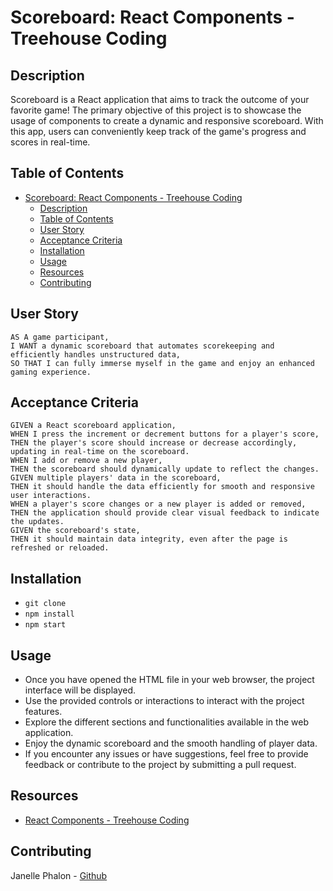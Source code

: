 # Scoreboard: React Components - Treehouse Coding 

## Description
Scoreboard is a React application that aims to track the outcome of your favorite game! The primary objective of this project is to showcase the usage of components to create a dynamic and responsive scoreboard. With this app, users can conveniently keep track of the game's progress and scores in real-time.

## Table of Contents
- [Scoreboard: React Components - Treehouse Coding](#scoreboard-react-components---treehouse-coding)
  - [Description](#description)
  - [Table of Contents](#table-of-contents)
  - [User Story](#user-story)
  - [Acceptance Criteria](#acceptance-criteria)
  - [Installation](#installation)
  - [Usage](#usage)
  - [Resources](#resources)
  - [Contributing](#contributing)

## User Story
```
AS A game participant,  
I WANT a dynamic scoreboard that automates scorekeeping and efficiently handles unstructured data,  
SO THAT I can fully immerse myself in the game and enjoy an enhanced gaming experience.
```

## Acceptance Criteria
```
GIVEN a React scoreboard application,
WHEN I press the increment or decrement buttons for a player's score,
THEN the player's score should increase or decrease accordingly, updating in real-time on the scoreboard.
WHEN I add or remove a new player,
THEN the scoreboard should dynamically update to reflect the changes.
GIVEN multiple players' data in the scoreboard,
THEN it should handle the data efficiently for smooth and responsive user interactions.
WHEN a player's score changes or a new player is added or removed,
THEN the application should provide clear visual feedback to indicate the updates.
GIVEN the scoreboard's state,
THEN it should maintain data integrity, even after the page is refreshed or reloaded.
```

## Installation 
* `git clone` 
* `npm install`
* `npm start`

## Usage 
* Once you have opened the HTML file in your web browser, the project interface will be displayed.
* Use the provided controls or interactions to interact with the project features.
* Explore the different sections and functionalities available in the web application.
* Enjoy the dynamic scoreboard and the smooth handling of player data.
* If you encounter any issues or have suggestions, feel free to provide feedback or contribute to the project by submitting a pull request.

## Resources 
* [React Components - Treehouse Coding](https://teamtreehouse.com/)

## Contributing 
Janelle Phalon - [Github](https://github.com/janellephalon)
